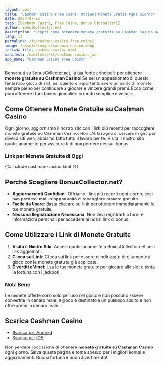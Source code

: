```yaml
---
layout: post
title: "Cashman Casino Free Coins: Ottieni Monete Gratis Ogni Giorno"
date: 2024-07-23
tags: [Cashman Casino, Free Coins, Bonus Giornalieri]
author: BonusCollector.net
description: "Scopri come ottenere monete gratuite su Cashman Casino ogni giorno con i nostri link aggiornati quotidianamente. Non perdere l'occasione di aumentare il tuo bankroll e divertirti con i migliori giochi di slot."
lang: it
permalink: /it/cashman-casino-free-coins/
image: /assets/images/cashman-casino.webp
include_file: cashman-casino.html
manifest: /manifests/it/cashman-casino.json
app_name: "Cashman Casino Free Coins"
---
```


Benvenuti su BonusCollector.net, la tua fonte principale per ottenere **monete gratuite su Cashman Casino**! Se sei un appassionato di questo fantastico gioco di slot, sai quanto è importante avere un saldo di monete sempre pieno per continuare a giocare e vincere grandi premi. Ecco come puoi ottenere i tuoi bonus giornalieri in modo semplice e veloce.

## Come Ottenere Monete Gratuite su Cashman Casino

Ogni giorno, aggiorniamo il nostro sito con i link più recenti per raccogliere monete gratuite su Cashman Casino. Non c'è bisogno di cercare in giro per diversi siti web; abbiamo fatto tutto il lavoro per te. Visita il nostro sito quotidianamente per assicurarti di non perdere nessun bonus.

### Link per Monete Gratuite di Oggi

{% include cashman-casino.html %}

## Perché Scegliere BonusCollector.net?

- **Aggiornamenti Quotidiani**: Offriamo i link più recenti ogni giorno, così non perderai mai un'opportunità di raccogliere monete gratuite.
- **Facile da Usare**: Basta cliccare sui link per ottenere immediatamente le tue monete gratuite.
- **Nessuna Registrazione Necessaria**: Non devi registrarti o fornire informazioni personali per accedere ai nostri link di bonus.

## Come Utilizzare i Link di Monete Gratuite

1. **Visita il Nostro Sito**: Accedi quotidianamente a BonusCollector.net per i link aggiornati.
2. **Clicca sui Link**: Clicca sui link per essere reindirizzato direttamente al gioco con le monete gratuite già applicate.
3. **Divertiti e Vinci**: Usa le tue monete gratuite per giocare alle slot e tenta la fortuna con i jackpot!

### Nota Bene

Le monete offerte sono solo per uso nel gioco e non possono essere convertite in denaro reale. Il gioco è destinato a un pubblico adulto e non offre premi in denaro reale.

## Scarica Cashman Casino

- [Scarica per Android](https://play.google.com)
- [Scarica per iOS](https://apps.apple.com)

Non perdere l'occasione di ottenere **monete gratuite su Cashman Casino** ogni giorno. Salva questa pagina e torna spesso per i migliori bonus e aggiornamenti. Buona fortuna e buon divertimento!
